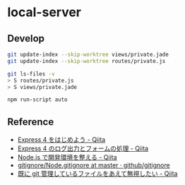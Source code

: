 # local-server

## Develop

```sh
git update-index --skip-worktree views/private.jade
git update-index --skip-worktree routes/private.js
```

```sh
git ls-files -v
> S routes/private.js
> S views/private.jade
```


```sh
npm run-script auto
```

## Reference

- [Express 4 をはじめよう - Qiita](http://qiita.com/hoshi-takanori/items/2128a6cf1dbb533379a2)
- [Express 4 のログ出力とフォームの処理 - Qiita](http://qiita.com/hoshi-takanori/items/7f5602d7fd7ee0fa6427)
- [Node.js で開発環境を整える - Qiita](http://qiita.com/janus_wel/items/b628b457bd2b8c1a84fc)
- [gitignore/Node.gitignore at master · github/gitignore](https://github.com/github/gitignore/blob/master/Node.gitignore)
- [既に git 管理しているファイルをあえて無視したい - Qiita](http://qiita.com/usamik26/items/56d0d3ba7a1300625f92)

